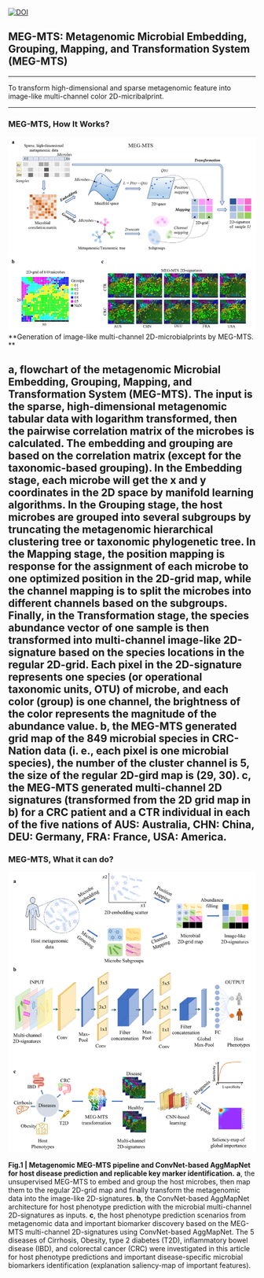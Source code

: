 [![DOI](https://zenodo.org/badge/DOI/10.5281/zenodo.6450642.svg)](https://doi.org/10.5281/zenodo.6450642)


## MEG-MTS: Metagenomic Microbial Embedding, Grouping, Mapping, and Transformation System (MEG-MTS) 

----
To transform high-dimensional and sparse metagenomic feature into image-like multi-channel color 2D-micribalprint.

----
### MEG-MTS, How It Works?
![how-it-works](./cover/MEG-MTS.png)
**Generation of image-like multi-channel 2D-microbialprints by MEG-MTS. ** 

**a**, flowchart of the metagenomic Microbial Embedding, Grouping, Mapping, and Transformation System (MEG-MTS). The input is the sparse, high-dimensional metagenomic tabular data with logarithm transformed, then the pairwise correlation matrix of the microbes is calculated. The embedding and grouping are based on the correlation matrix (except for the taxonomic-based grouping). In the Embedding stage, each microbe will get the x and y coordinates in the 2D space by manifold learning algorithms. In the Grouping stage, the host microbes are grouped into several subgroups by truncating the metagenomic hierarchical clustering tree or taxonomic phylogenetic tree. In the Mapping stage, the position mapping is response for the assignment of each microbe to one optimized position in the 2D-grid map, while the channel mapping is to split the microbes into different channels based on the subgroups. Finally, in the Transformation stage, the species abundance vector of one sample is then transformed into multi-channel image-like 2D-signature based on the species locations in the regular 2D-grid. Each pixel in the 2D-signature represents one species (or operational taxonomic units, OTU) of microbe, and each color (group) is one channel, the brightness of the color represents the magnitude of the abundance value. 
**b**, the MEG-MTS generated grid map of the 849 microbial species in CRC-Nation data (i. e., each pixel is one microbial species), the number of the cluster channel is 5, the size of the regular 2D-gird map is (29, 30). 
**c**, the MEG-MTS generated multi-channel 2D signatures (transformed from the 2D grid map in b) for a CRC patient and a CTR individual in each of the five nations of AUS: Australia, CHN: China, DEU: Germany, FRA: France, USA: America. 
----

### MEG-MTS, What it can do?
![whatdo](./cover/MEG-MTS2.png)

**Fig.1 | Metagenomic MEG-MTS pipeline and ConvNet-based AggMapNet for host disease prediction and replicable key marker identification.** 
**a**, the unsupervised MEG-MTS to embed and group the host microbes, then map them to the regular 2D-grid map and finally transform the metagenomic data into the image-like 2D-signatures. 
**b**, the ConvNet-based AggMapNet architecture for host phenotype prediction with the microbial multi-channel 2D-signatures as inputs. 
**c**, the host phenotype prediction scenarios from metagenomic data and important biomarker discovery based on the MEG-MTS multi-channel 2D-signatures using ConvNet-based AggMapNet. The 5 diseases of Cirrhosis, Obesity, type 2 diabetes (T2D), inflammatory bowel disease (IBD), and colorectal cancer (CRC) were investigated in this article for host phenotype predictions and important disease-specific microbial biomarkers identification (explanation saliency-map of important features).
